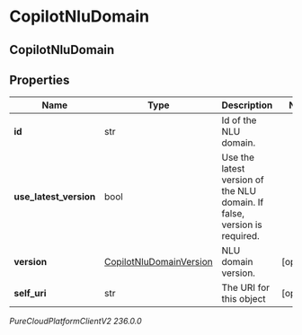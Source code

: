 # CopilotNluDomain

## CopilotNluDomain

## Properties

|Name | Type | Description | Notes|
|------------ | ------------- | ------------- | -------------|
| **id** | str | Id of the NLU domain. | |
| **use_latest_version** | bool | Use the latest version of the NLU domain. If false, version is required. | |
| **version** | [CopilotNluDomainVersion](CopilotNluDomainVersion) | NLU domain version. | [optional] |
| **self_uri** | str | The URI for this object | [optional] |



_PureCloudPlatformClientV2 236.0.0_
